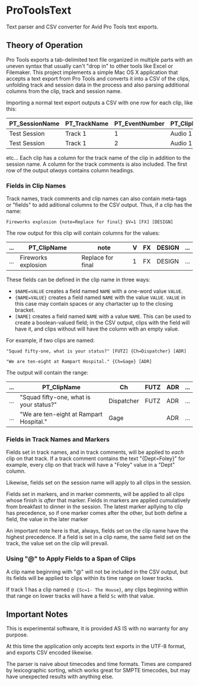 # ProToolsText
Text parser and CSV converter for Avid Pro Tools text exports.

## Theory of Operation

Pro Tools exports a tab-delimited text file organized in multiple parts with an uneven syntax that usually can't "drop in" to
other tools like Excel or Filemaker. This project implements a simple Mac OS X application that accepts a text export from 
Pro Tools and converts it into a CSV of the clips, unfolding track and session data in the process and also parsing
additional columns from the clip, track and session name.

Importing a normal text export outputs a CSV with one row for each clip, like this:

|PT_SessionName | PT_TrackName | PT_EventNumber | PT_ClipName |PT_Start   | PT_Finish | PT_Duration | PT_Muted| ...|
|---------------|--------------|----------------|-------------|-----------|-----------|-------------|---------|---|
|Test Session   | Track 1      | 1              | Audio 1-01  |01:00:00:05|01:01:00:12|00:01:00:07  | Unmuted |...|
|Test Session   | Track 1      | 2              | Audio 1-02  |01:01:00:12|01:01:00:20|00:00:00:08  | Unmuted |...|

etc... Each clip has a column for the track name of the clip in addition to the session name. A column for the track comments 
is also included. The first row of the output *always* contains column headings.

### Fields in Clip Names

Track names, track comments and clip names can also contain meta-tags or "fields" to add aditional columns to the CSV output.
Thus, if a clip has the name:

`Fireworks explosion {note=Replace for final} $V=1 [FX] [DESIGN]`

The row output for this clip will contain columns for the values:

|...| PT_ClipName| note | V | FX | DESIGN | ...|
|---|------------|------|---|----|--------|----|
|...| Fireworks explosion| Replace for final | 1 | FX | DESIGN | ... |

These fields can be defined in the clip name in three ways:
* `$NAME=VALUE` creates a field named `NAME` with a one-word value `VALUE`.
* `{NAME=VALUE}` creates a field named `NAME` with the value `VALUE`. `VALUE` in this case may contain spaces or any chartacter
up to the closing bracket.
* `[NAME]` creates a field named `NAME` with a value `NAME`. This can be used to create a boolean-valued field; in the CSV 
output, clips with the field will have it, and clips without will have the column with an empty value.

For example, if two clips are named:

`"Squad fifty-one, what is your status?" [FUTZ] {Ch=Dispatcher} [ADR]`

`"We are ten-eight at Rampart Hospital." {Ch=Gage} [ADR]`

The output will contain the range:

|...| PT_ClipName| Ch | FUTZ | ADR | ...|
|---|------------|------|---|----|-----|
|...| "Squad fifty-one, what is your status?"| Dispatcher | FUTZ | ADR | ... |
|...| "We are ten-eight at Rampart Hospital."| Gage |  | ADR | ... |


### Fields in Track Names and Markers

Fields set in track names, and in track comments, will be applied to *each* clip on that track. If a track comment 
contains the text "{Dept=Foley}" for example, every clip on that track will have a "Foley" value in a "Dept" column.

Likewise, fields set on the session name will apply to all clips in the session.

Fields set in markers, and in marker comments, will be applied to all clips whose finish is *after* that marker. Fields
in markers are applied cumulatively from breakfast to dinner in the session. The latest marker apllying to clip has
precedence, so if one marker comes after the other, but both define a field, the value in the later marker

An important note here is that, always, fields set on the clip name have the highest precedence. If a field is set in a clip
name, the same field set on the track, the value set on the clip will prevail.

### Using "@" to Apply Fields to a Span of Clips

A clip name beginning with "@" will not be included in the CSV output, but its fields will be applied to clips within 
its time range on lower tracks.

If track 1 has a clip named `@ {Sc=1- The House}`, any clips beginning within that range on lower tracks will have a 
field `Sc` with that value.

## Important Notes

This is experimental software, it is provided AS IS with no warranty for any purpose.

At this time the application only accepts text exports in the UTF-8 format, and exports CSV encoded likewise.

The parser is naive about timecodes and time formats. Times are compared by lexicographic sorting, which works great
for SMPTE timecodes, but may have unexpected results with anything else.



